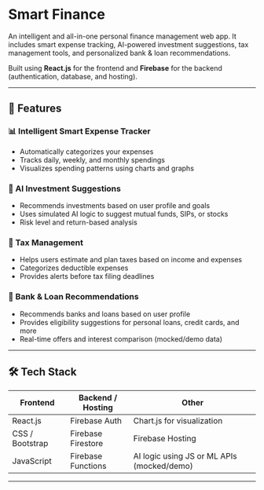 #  Smart Finance

An intelligent and all-in-one personal finance management web app. It includes smart expense tracking, AI-powered investment suggestions, tax management tools, and personalized bank & loan recommendations.

Built using **React.js** for the frontend and **Firebase** for the backend (authentication, database, and hosting).

---

## 🚀 Features

### 📊 Intelligent Smart Expense Tracker
- Automatically categorizes your expenses
- Tracks daily, weekly, and monthly spendings
- Visualizes spending patterns using charts and graphs

### 🤖 AI Investment Suggestions
- Recommends investments based on user profile and goals
- Uses simulated AI logic to suggest mutual funds, SIPs, or stocks
- Risk level and return-based analysis

### 🧾 Tax Management
- Helps users estimate and plan taxes based on income and expenses
- Categorizes deductible expenses
- Provides alerts before tax filing deadlines

### 🏦 Bank & Loan Recommendations
- Recommends banks and loans based on user profile
- Provides eligibility suggestions for personal loans, credit cards, and more
- Real-time offers and interest comparison (mocked/demo data)

---

## 🛠️ Tech Stack

| Frontend | Backend / Hosting | Other |
|----------|-------------------|-------|
| React.js | Firebase Auth      | Chart.js for visualization |
| CSS / Bootstrap | Firebase Firestore | Firebase Hosting |
| JavaScript | Firebase Functions | AI logic using JS or ML APIs (mocked/demo) |

---

